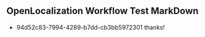 ## OpenLocalization Workflow Test MarkDown
* 94d52c83-7994-4289-b7dd-cb3bb5972301 thanks!

<!--HONumber=Aug16_HO3-->


